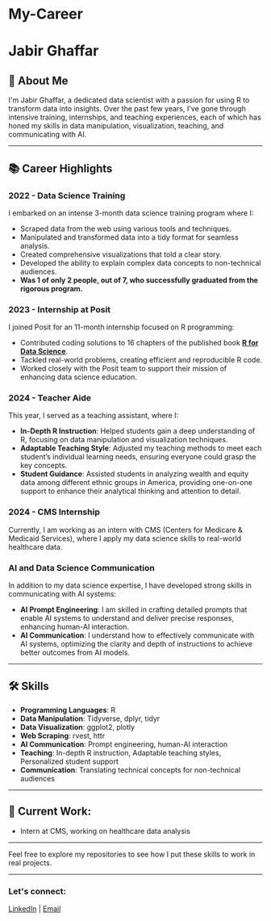 # My-Career

# Jabir Ghaffar

## 👋 About Me
I'm Jabir Ghaffar, a dedicated data scientist with a passion for using R to transform data into insights. Over the past few years, I've gone through intensive training, internships, and teaching experiences, each of which has honed my skills in data manipulation, visualization, teaching, and communicating with AI.

---

## 📚 Career Highlights

### 2022 - Data Science Training
I embarked on an intense 3-month data science training program where I:
- Scraped data from the web using various tools and techniques.
- Manipulated and transformed data into a tidy format for seamless analysis.
- Created comprehensive visualizations that told a clear story.
- Developed the ability to explain complex data concepts to non-technical audiences.
- **Was 1 of only 2 people, out of 7, who successfully graduated from the rigorous program.**


### 2023 - Internship at Posit
I joined Posit for an 11-month internship focused on R programming:
- Contributed coding solutions to 16 chapters of the published book [**R for Data Science**](https://r4ds.hadley.nz/).
- Tackled real-world problems, creating efficient and reproducible R code.
- Worked closely with the Posit team to support their mission of enhancing data science education.

### 2024 - Teacher Aide
This year, I served as a teaching assistant, where I:
- **In-Depth R Instruction**: Helped students gain a deep understanding of R, focusing on data manipulation and visualization techniques.
- **Adaptable Teaching Style**: Adjusted my teaching methods to meet each student’s individual learning needs, ensuring everyone could grasp the key concepts.
- **Student Guidance**: Assisted students in analyzing wealth and equity data among different ethnic groups in America, providing one-on-one support to enhance their analytical thinking and attention to detail.

### 2024 - CMS Internship
Currently, I am working as an intern with CMS (Centers for Medicare & Medicaid Services), where I apply my data science skills to real-world healthcare data.

### AI and Data Science Communication
In addition to my data science expertise, I have developed strong skills in communicating with AI systems:
- **AI Prompt Engineering**: I am skilled in crafting detailed prompts that enable AI systems to understand and deliver precise responses, enhancing human-AI interaction.
- **AI Communication**: I understand how to effectively communicate with AI systems, optimizing the clarity and depth of instructions to achieve better outcomes from AI models.

---

## 🛠 Skills
- **Programming Languages**: R
- **Data Manipulation**: Tidyverse, dplyr, tidyr
- **Data Visualization**: ggplot2, plotly
- **Web Scraping**: rvest, httr
- **AI Communication**: Prompt engineering, human-AI interaction
- **Teaching**: In-depth R instruction, Adaptable teaching styles, Personalized student support
- **Communication**: Translating technical concepts for non-technical audiences

---

## 🌱 Current Work:
- Intern at CMS, working on healthcare data analysis

---

Feel free to explore my repositories to see how I put these skills to work in real projects.

---
### Let's connect:
[LinkedIn](https://www.linkedin.com/in/jabir-ghaffar-977438209/) | [Email](mailto:jabirghaffar@gmail.com)
